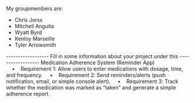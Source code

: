 My groupmembers are:
- Chris Jorss
- Mitchell Anguita
- Wyatt Byrd  
- Kenloy Marseille
- Tyler Arrowsmith

------------------ Fill in some information about your project under this ------------------
                            Medication Adherence System (Reminder App)
    •    Requirement 1: Allow users to enter medications with dosage, time, and frequency.
    •    Requirement 2: Send reminders/alerts (push notification, email, or simple console alert).
    •    Requirement 3: Track whether the medication was marked as “taken” and generate a simple adherence report.
